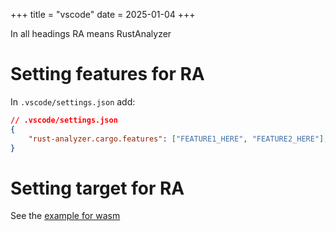 +++
title = "vscode"
date = 2025-01-04
+++

In all headings RA means RustAnalyzer

# Setting features for RA

In `.vscode/settings.json` add:

```json
// .vscode/settings.json
{    
    "rust-analyzer.cargo.features": ["FEATURE1_HERE", "FEATURE2_HERE"],
}
```

# Setting target for RA

See the [example for wasm](@/rust/wasm.md#switch-the-vscode-extension-to-target-wasm)
